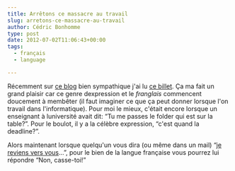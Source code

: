```yaml
---
title: Arrêtons ce massacre au travail
slug: arretons-ce-massacre-au-travail
author: Cédric Bonhomme
type: post
date: 2012-07-02T11:06:43+00:00
tags:
  - français
  - language

---
```

Récemment sur [ce blog][1] bien sympathique j'ai lu [ce billet][2]. Ça ma fait
un grand plaisir car ce genre dexpression et le _franglais_ commencent doucement
à membêter (il faut imaginer ce que ça peut donner lorsque l'on travail dans
l'informatique). Pour moi le mieux, c'était encore lorsque un enseignant à
luniversité avait dit:
&#8220;Tu me passes le folder qui est sur la table?&#8221;. Pour le boulot,
il y a la célèbre expression, &#8220;c'est quand la deadline?&#8221;.

Alors maintenant lorsque quelqu'un vous dira (ou même dans un mail)
&#8220;[je reviens vers vous][3]…&#8221;, pour le bien de la langue française
vous pourrez lui répondre &#8220;Non, casse-toi!&#8221;

 [1]: http://www.rouge-cerise.net/blog/
 [2]: http://www.rouge-cerise.net/blog/index.php?post/2009/02/17/Je-reviens-vers-vous
 [3]: http://www.lexpress.fr/actualite/economie/le-wording-du-jour-je-reviens-vers-toi_710489.html
